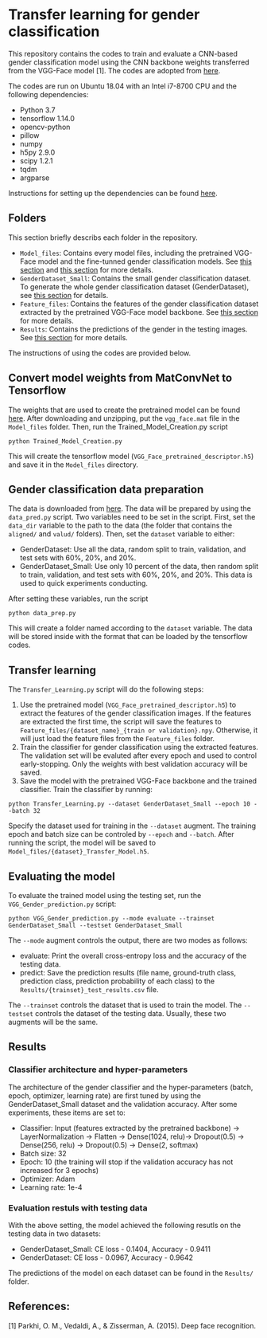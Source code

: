 # Transfer learning for gender classification
This repository contains the codes to train and evaluate a CNN-based gender classification model using the CNN backbone weights transferred from the VGG-Face model [1].
The codes are adopted from [here](https://github.com/JordanCola/Facial-Recognition-VGG-Face).

The codes are run on Ubuntu 18.04 with an Intel i7-8700 CPU and the following dependencies:
- Python 3.7
- tensorflow 1.14.0
- opencv-python
- pillow
- numpy
- h5py 2.9.0
- scipy 1.2.1
- tqdm
- argparse

Instructions for setting up the dependencies can be found [here](https://github.com/JordanCola/Facial-Recognition-VGG-Face). 

## Folders
This section briefly describs each folder in the repository.
- `Model_files`: Contains every model files, including the pretrained VGG-Face model and the fine-tunned gender classification models. See [this section](#convert-model-weights-from-matconvnet-to-tensorflow) and [this section](#transfer-learning) for more details.
- `GenderDataset_Small`: Contains the small gender classification dataset. To generate the whole gender classification dataset (GenderDataset), see [this section](#gender-classification-data-preparation) for details.
- `Feature_files`: Contains the features of the gender classification dataset extracted by the pretrained VGG-Face model backbone. See [this section](#transfer-learning) for more details.
- `Results`: Contains the predictions of the gender in the testing images. See [this section](#evaluating-the-model) for more details.

The instructions of using the codes are provided below.

## Convert model weights from MatConvNet to Tensorflow
The weights that are used to create the pretrained model can be found [here](https://m-training.s3-us-west-2.amazonaws.com/dlchallenge/vgg_face_matconvnet.tar.gz). After downloading and unzipping, put the `vgg_face.mat` file in the `Model_files` folder. Then, run the Trained_Model_Creation.py script
```
python Trained_Model_Creation.py
```
This will create the tensorflow model (`VGG_Face_pretrained_descriptor.h5`) and save it in the `Model_files` directory.

## Gender classification data preparation
The data is downloaded from [here](https://s3.amazonaws.com/matroid-web/datasets/agegender_cleaned.tar.gz). The data will be prepared by using the `data_pred.py` script. Two variables need to be set in the script. First, set the `data_dir` variable to the path to the data (the folder that contains the `aligned/` and `valud/` folders). Then, set the `dataset` variable to either:
- GenderDataset: Use all the data, random split to train, validation, and test sets with 60%, 20%, and 20%.
- GenderDataset_Small: Use only 10 percent of the data, then random split to train, validation, and test sets with 60%, 20%, and 20%. This data is used to quick experiments conducting.

After setting these variables, run the script
```
python data_prep.py
```
This will create a folder named according to the `dataset` variable. The data will be stored inside with the format that can be loaded by the tensorflow codes.

## Transfer learning
The `Transfer_Learning.py` script will do the following steps:
1. Use the pretrained model (`VGG_Face_pretrained_descriptor.h5`) to extract the features of the gender classification images. If the features are extracted the first time, the script will save the features to `Feature_files/{dataset_name}_{train or validation}.npy`. Otherwise, it will just load the feature files from the `Feature_files` folder.
2. Train the classifier for gender classification using the extracted features. The validation set will be evaluted after every epoch and used to control early-stopping. Only the weights with best validation accuracy will be saved.
3. Save the model with the pretrained VGG-Face backbone and the trained classifier.
Train the classifier by running:
```
python Transfer_Learning.py --dataset GenderDataset_Small --epoch 10 --batch 32
```
Specify the dataset used for training in the `--dataset` augment. The training epoch and batch size can be controled by `--epoch` and `--batch`. After running the script, the model will be saved to `Model_files/{dataset}_Transfer_Model.h5`.

## Evaluating the model
To evaluate the trained model using the testing set, run the `VGG_Gender_prediction.py` script:
```
python VGG_Gender_prediction.py --mode evaluate --trainset GenderDataset_Small --testset GenderDataset_Small
```
The `--mode` augment controls the output, there are two modes as follows:
- evaluate: Print the overall cross-entropy loss and the accuracy of the testing data.
- predict: Save the prediction results (file name, ground-truth class, prediction class, prediction probability of each class) to the `Results/{trainset}_test_results.csv` file.

The `--trainset` controls the dataset that is used to train the model. The `--testset` controls the dataset of the testing data. Usually, these two augments will be the same.

## Results
### Classifier architecture and hyper-parameters
The architecture of the gender classifier and the hyper-parameters (batch, epoch, optimizer, learning rate) are first tuned by using the GenderDataset_Small dataset and the validation accuracy. After some experiments, these items are set to:
- Classifier: Input (features extracted by the pretrained backbone) -> LayerNormalization -> Flatten -> Dense(1024, relu)-> Dropout(0.5) -> Dense(256, relu) -> Dropout(0.5) -> Dense(2, softmax)
- Batch size: 32
- Epoch: 10 (the training will stop if the validation accuracy has not increased for 3 epochs)
- Optimizer: Adam
- Learning rate: 1e-4

### Evaluation restuls with testing data
With the above setting, the model achieved the following resutls on the testing data in two datasets:
- GenderDataset_Small: CE loss - 0.1404, Accuracy - 0.9411
- GenderDataset: CE loss - 0.0967, Accuracy - 0.9642

The predictions of the model on each dataset can be found in the `Results/` folder.


 ## References:
 [1] Parkhi, O. M., Vedaldi, A., & Zisserman, A. (2015). Deep face recognition.
